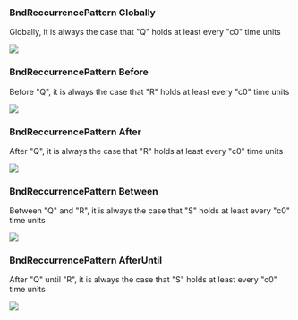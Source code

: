 ### BndReccurrencePattern Globally

Globally, it is always the case that "Q" holds at least every "c0" time units

![](/img/patterns/BndReccurrencePattern_Globally.svg)
### BndReccurrencePattern Before

Before "Q", it is always the case that "R" holds at least every "c0" time units

![](/img/patterns/BndReccurrencePattern_Before.svg)
### BndReccurrencePattern After

After "Q", it is always the case that "R" holds at least every "c0" time units

![](/img/patterns/BndReccurrencePattern_After.svg)
### BndReccurrencePattern Between

Between "Q" and "R", it is always the case that "S" holds at least every "c0" time units

![](/img/patterns/BndReccurrencePattern_Between.svg)
### BndReccurrencePattern AfterUntil

After "Q" until "R", it is always the case that "S" holds at least every "c0" time units

![](/img/patterns/BndReccurrencePattern_AfterUntil.svg)

